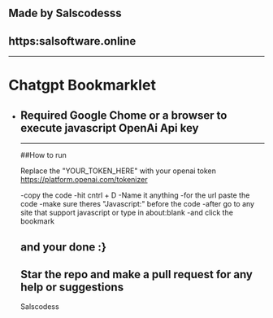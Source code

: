 ## Made by Salscodesss
## https:salsoftware.online
----

# Chatgpt Bookmarklet

- Required
  Google Chome or a browser to execute javascript
  OpenAi Api key
  -----

  ----
  ##How to run

  Replace the "YOUR_TOKEN_HERE" with your openai token
  https://platform.openai.com/tokenizer

  -copy the code
  -hit cntrl + D
  -Name it anything
  -for the url paste the code
  -make sure theres "Javascript:" before the code
  -after go to any site that support javascript or type in about:blank
  -and click the bookmark

  and your done :}
  ----

  Star the repo and make a pull request for any help or suggestions
  ---

  Salscodess

